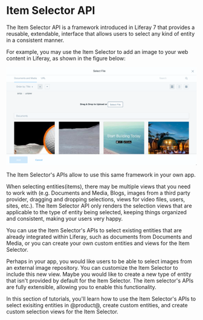 # Item Selector API [](id=item-selector-api)

The Item Selector API is a framework introduced in Liferay 7 that provides a 
reusable, extendable, interface that allows users to select any kind of entity 
in a consistent manner.

For example, you may use the Item Selector to add an image to your web content 
in Liferay, as shown in the figure below:

![Figure 1:](../../images/item-selector-dialog-02.png)

The Item Selector's APIs allow to use this same framework in your own app. 

When selecting entities(items), there may be multiple views that you need to 
work with (e.g. Documents and Media, Blogs, images from a third party provider, 
dragging and dropping selections, views for video files, users, sites, etc.). 
The Item Selector API only renders the selection views that are applicable to 
the type of entity being selected, keeping things organized and consistent, 
making your users very happy.

You can use the Item Selector's APIs to select existing entities that are 
already integrated within Liferay, such as documents from Documents and Media, 
or you can create your own custom entities and views for the Item Selector.

Perhaps in your app, you would like users to be able to select images from an 
external image repository. You can customize the Item Selector to include this 
new view. Maybe you would like to create a new type of entity that isn't 
provided by default for the Item Selector. The item selector's APIs are fully
extensible, allowing you to enable this functionality.

<!-- This isn't really referenced in the tutorial at this point

You can refer to the [Item Selector Sample](https://github.com/robertoDiaz/liferay-portal/commit/4b355a8b0e93fa1a5ffa9d346e8acf8216204241)
bundle throughout this section of tutorials for an additional example. If you
wish, you may even use the sample bundle as a foundation to build your own item
selector extensions.

-->

In this section of tutorials, you'll learn how to use the Item Selector's APIs
to select exisiting entities in @product@, create custom entities, and create
custom selection views for the Item Selector.
